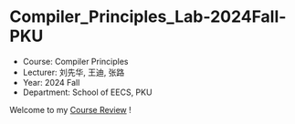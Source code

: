 # Compiler_Principles_Lab-2024Fall-PKU

- Course: Compiler Principles
- Lecturer: 刘先华, 王迪, 张路
- Year: 2024 Fall
- Department: School of EECS, PKU

Welcome to my [Course Review](https://www.lyt0112.com/blog/course_review-zh) !
